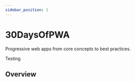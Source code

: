 ```yaml
---
sidebar_position: 1
---
```


# 30DaysOfPWA

Progressive web apps from core concepts to best practices.

Testing


## Overview